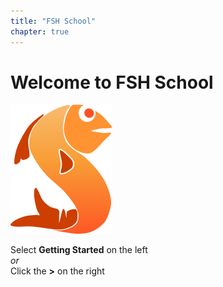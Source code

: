 ```yaml
---
title: "FSH School"
chapter: true
---
```


# Welcome to FSH School

![Shorty the FSH](./Shorty.png)

Select **Getting Started** on the left <br>
_or_ <br>
Click the **>** on the right <br>
